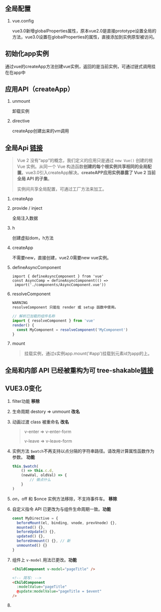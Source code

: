 ## 全局配置

1. vue.config

   vue3.0新增globalProperties属性，原本vue2.0是直接prototype设置全局的方法，vue3.0设置在globalProperties的属性，直接添加到实例原型被访问。

##  初始化app实例

通过vue的createApp方法创建vue实例，返回的是当前实例，可通过链式调用挂在在app中

## 应用API（createApp）

1. unmount

   卸载实例

2. directive

   createApp创建出来的vm调用

## 全局Api [链接](https://v3.cn.vuejs.org/guide/migration/global-api.html#%E4%B8%80%E4%B8%AA%E6%96%B0%E7%9A%84%E5%85%A8%E5%B1%80-api-createapp)

> Vue 2 没有“app”的概念，我们定义的应用只是通过 `new Vue()` 创建的根 Vue 实例。从同一个 Vue 构造函数**创建的每个根实例共享相同的全局配置**。vue3.0引入createApp解决。**createAPP应用实例暴露了 Vue 2 当前全局 API 的子集**。
>
> 实例间共享全局配置，可通过工厂方法来加工。

1. createApp

2. provide / inject

   全局注入数据

3. h

   创建虚拟dom，h方法

4. createApp

   不需要new，直接创建，vue2.0需要new vue实例。

5. defineAsyncComponent

   ```
   import { defineAsyncComponent } from 'vue'
   const AsyncComp = defineAsyncComponent(() =>
    import('./components/AsyncComponent.vue'))
   ```

6. resolveComponent

   ```js
   WARNING
   resolveComponent 只能在 render 或 setup 函数中使用。
   
   // 解析已加载的组件名称
   import { resolveComponent } from 'vue'
   render() {
     const MyComponent = resolveComponent('MyComponent')
   }
   
   ```

7. mount

   > 挂载实例，通过s实例app.mount('#app')挂载到元素id为app的上。

## 全局和内部 API 已经被重构为可 tree-shakable[链接](https://v3.cn.vuejs.org/guide/migration/global-api-treeshaking.html)

## VUE3.0变化

1. filter功能  **移除**

2. 生命周期 destory => unmount  **改名**

3. 动画过渡 class 被重命名  **改名**

   > v-enter => v-enter-form
   >
   > v-leave => v-leave-form

4. 实例方法 `$watch`不再支持以点分隔的字符串路径。请改用计算属性函数作为参数。 **功能**

   ```js
   this.$watch(
       () => this.c.d,
       (newVal, oldVal) => {
           // 做点什么
       }
   )
   ```

5. $on，$off 和 $once 实例方法移除，不支持事件车。 **移除**

6. 自定义指令 API 已更改为与组件生命周期一致。**功能**

   ```js
   const MyDirective = {
     beforeMount(el, binding, vnode, prevVnode) {},
     mounted() {},
     beforeUpdate() {},
     updated() {},
     beforeUnmount() {}, // 新
     unmounted() {}
   }
   ```

7. 组件上 `v-model` 用法已更改。**功能**

   ```html
   <ChildComponent v-model="pageTitle" />
   
   <!-- 简写: -->
   <ChildComponent
     :modelValue="pageTitle"
     @update:modelValue="pageTitle = $event"
   />
   ```

8. 







